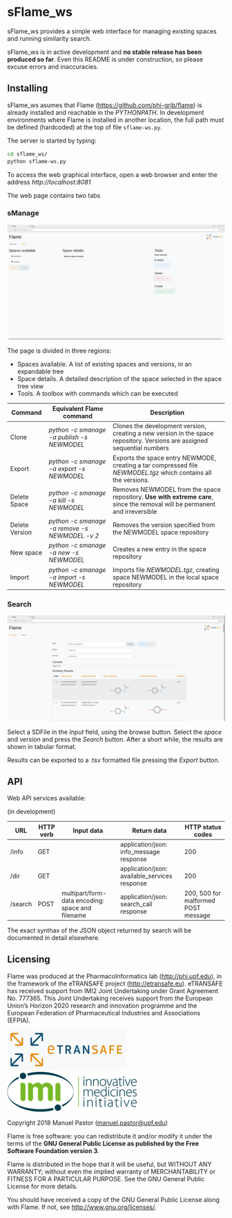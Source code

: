 # sFlame_ws

sFlame_ws provides a simple web interface for managing existing spaces and running similarity search. 

sFlame_ws is in active development and **no stable release has been produced so far**. Even this README is under construction, so please excuse errors and inaccuracies.

## Installing
sFlame_ws asumes that Flame (https://github.com/phi-grib/flame) is already installed and reachable in the *PYTHONPATH*. In development environments where Flame is installed in another location, the full path must be defined (hardcoded) at the top of file `sflame-ws.py`. 

The server is started by typing:

```sh
cd sflame_ws/
python sflame-ws.py 
```	

To access the web graphical interface, open a web browser and enter the address *http://localhost:8081*

The web page contains two tabs

### sManage

![Alt text](images/flame-ws-smanage.png?raw=true "smanage tab")

The page is divided in three regions:
* Spaces available. A list of existing spaces and versions, in an expandable tree
* Space details. A detailed description of the space selected in the space tree view
* Tools. A toolbox with commands which can be executed

| Command | Equivalent Flame command | Description |
| --- | --- | ---|
| Clone | *python -c smanage -a publish -s NEWMODEL* | Clones the development version, creating a new version in the space repository. Versions are assigned sequential numbers |
| Export | *python -c smanage -a export -s NEWMODEL* | Exports the space entry NEWMODE, creating a tar compressed file *NEWMODEL.tgz* which contains all the versions. |
| Delete Space| *python -c smanage -a kill -s NEWMODEL* | Removes NEWMODEL from the space repository. **Use with extreme care**, since the removal will be permanent and irreversible  |
| Delete Version | *python -c smanage -a remove -s NEWMODEL -v 2* | Removes the version specified from the NEWMODEL space repository |
| New space | *python -c smanage -a new -s NEWMODEL* | Creates a new entry in the space repository  |
| Import | *python -c smanage -a import -s NEWMODEL* | Imports file *NEWMODEL.tgz*, creating space NEWMODEL in the local space repository |

### Search

![Alt text](images/flame-ws-search.png?raw=true "Search tab")

Select a SDFile in the *Input* field, using the browse button. Select the *space* and *version* and press the *Search* button. After a short while, the results are shown in tabular format.

Results can be exported to a .tsv formatted file pressing the *Export* button.


## API

Web API services available:

(in development)

| URL | HTTP verb | Input data | Return data | HTTP status codes |
| --- | --- | --- | --- | --- |
| /info | GET | | application/json: info_message response | 200 |
| /dir | GET | | application/json: available_services response | 200 |
| /search | POST | multipart/form-data encoding: space and filename | application/json: search_call response | 200, 500 for malformed POST message |

The exact synthax of the JSON object returned by search will be documented in detail elsewhere.


## Licensing

Flame was produced at the PharmacoInformatics lab (http://phi.upf.edu), in the framework of the eTRANSAFE project (http://etransafe.eu). eTRANSAFE has received support from IMI2 Joint Undertaking under Grant Agreement No. 777365. This Joint Undertaking receives support from the European Union’s Horizon 2020 research and innovation programme and the European Federation of Pharmaceutical Industries and Associations (EFPIA). 

![Alt text](images/eTRANSAFE-logo-git.png?raw=true "eTRANSAFE-logo") ![Alt text](images/imi-logo.png?raw=true "IMI logo")

Copyright 2018 Manuel Pastor (manuel.pastor@upf.edu)

Flame is free software: you can redistribute it and/or modify it under the terms of the **GNU General Public License as published by the Free Software Foundation version 3**.

Flame is distributed in the hope that it will be useful, but WITHOUT ANY WARRANTY; without even the implied warranty of
MERCHANTABILITY or FITNESS FOR A PARTICULAR PURPOSE. See the GNU General Public License for more details.

You should have received a copy of the GNU General Public License along with Flame. If not, see <http://www.gnu.org/licenses/>.

